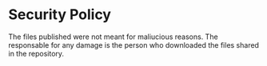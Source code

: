 # Security Policy

The files published were not meant for maliucious reasons. The responsable for any damage is the person who downloaded the files shared in the repository.
